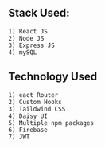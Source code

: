 ## Stack Used:
    1) React JS
    2) Node JS
    3) Express JS
    4) mySQL

## Technology Used
    1) eact Router
    2) Custom Hooks
    3) Taildwind CSS
    4) Daisy UI
    5) Multiple npm packages
    6) Firebase
    7) JWT
